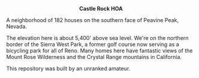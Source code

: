 <p align=center><b>Castle Rock HOA</b></p>

A neighborhood of 182 houses on the southern face of Peavine Peak, Nevada.

The elevation here is about 5,400' above sea level. We're on the northern border of the Sierra West Park, a former golf course now serving as a bicycling park for all of Reno. Many homes here have fantastic views of the Mount Rose Wilderness and the Crystal Range mountains in California.

This repository was built by an unranked amateur.
